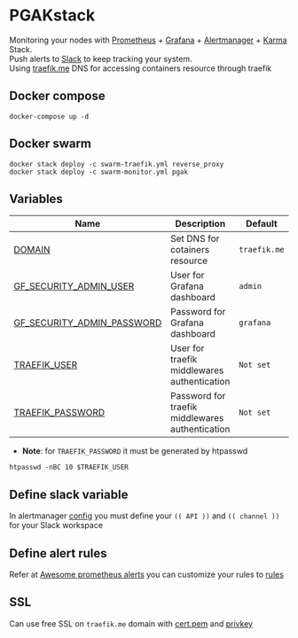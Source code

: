 # PGAKstack

Monitoring your nodes with [Prometheus](prometheus.io) + [Grafana](grafana.org) + [Alertmanager](https://prometheus.io/docs/alerting/latest/alertmanager/) + [Karma](https://karma-dashboard.io/) Stack.<br>
Push alerts to [Slack](https://slack.com/) to keep tracking your system.</br>
Using [traefik.me](traefik.me) DNS for accessing containers resource through traefik 

## Docker compose

```
docker-compose up -d
```

## Docker swarm

```
docker stack deploy -c swarm-traefik.yml reverse_proxy
docker stack deploy -c swarm-monitor.yml pgak
```

## Variables

| Name | Description | Default |
|------|-------------|---------|
|<a name="DOMAIN"></a> [DOMAIN](#) | Set DNS for cotainers resource | `traefik.me` |
|<a name="GF_USER"></a> [GF_SECURITY_ADMIN_USER](#) | User for Grafana dashboard  | `admin` |
|<a name="GF_PASSWD"></a> [GF_SECURITY_ADMIN_PASSWORD](#) | Password for Grafana dashboard  | `grafana` |
|<a name="TRAEFIK_USER"></a> [TRAEFIK_USER](#) | User for traefik middlewares authentication  | `Not set` |
|<a name="TRAEFIK_PASSWD"></a> [TRAEFIK_PASSWORD](#) | Password for traefik middlewares authentication  | `Not set` |

* **Note**: for `TRAEFIK_PASSWORD` it must be generated by htpasswd

```
htpasswd -nBC 10 $TRAEFIK_USER
```

## Define slack variable
In alertmanager [config](/alertmanager/config.yml) you must define your `(( API ))` and `(( channel ))` for your Slack workspace

## Define alert rules
Refer at [Awesome prometheus alerts](https://awesome-prometheus-alerts.grep.to/) you can customize your rules to [rules](/prometheus/rules.yml)


## SSL 

Can use free SSL on `traefik.me` domain with [cert.pem](http://traefik.me/cert.pem) and [privkey](http://traefik.me/privkey.pem) 